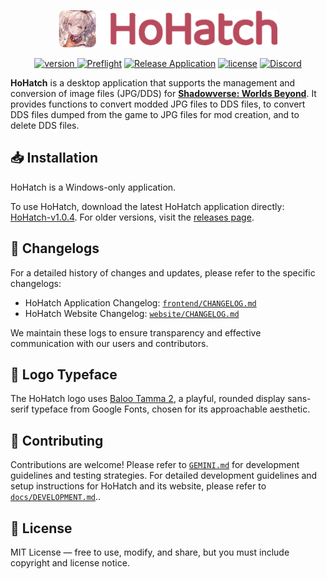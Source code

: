 <p align="center">
  <a href="https://hohatch.draco.moe" target="_blank">
    <picture>
      <source media="(prefers-color-scheme: dark)" srcset="https://raw.githubusercontent.com/dracoboost/hohatch/refs/heads/master/images/hohatch-logo-dark.png">
      <img alt="HoHatch" src="https://raw.githubusercontent.com/dracoboost/hohatch/refs/heads/master/images/hohatch-logo-light.png" height="60">
    </picture>
  </a>

  <p align="center">
    <a href="https://github.com/dracoboost/hohatch/releases"><img alt="version" src="https://img.shields.io/badge/version-1.0.4-b7465a"</a>
    <a href="https://github.com/dracoboost/hohatch/actions/workflows/preflight.yml"><img alt="Preflight" src="https://github.com/dracoboost/hohatch/actions/workflows/preflight.yml/badge.svg"></a>
    <a href="https://github.com/dracoboost/hohatch/actions/workflows/release.yml"><img alt="Release Application" src="https://github.com/dracoboost/hohatch/actions/workflows/release.yml/badge.svg"></a>
    <a href="https://github.com/dracoboost/hohatch/blob/master/LICENSE"><img alt="license" src="https://img.shields.io/badge/license-MIT-lightgrey.svg"></a>
    <a href="https://discord.gg/fEUMrTGb23" target="_blank"><img alt="Discord" src="https://img.shields.io/discord/1408725175532519448"></a>
  </p>
</p>

**HoHatch** is a desktop application that supports the management and conversion of image files (JPG/DDS) for [**Shadowverse: Worlds Beyond**](https://shadowverse-wb.com/). It provides functions to convert modded JPG files to DDS files, to convert DDS files dumped from the game to JPG files for mod creation, and to delete DDS files.

## 📥 Installation

HoHatch is a Windows-only application.

To use HoHatch, download the latest HoHatch application directly: [HoHatch-v1.0.4](https://github.com/dracoboost/hohatch/releases/latest/download/HoHatch-v1.0.4.zip). For older versions, visit the [releases page](https://github.com/dracoboost/hohatch/releases).

## 📄 Changelogs

For a detailed history of changes and updates, please refer to the specific changelogs:

- HoHatch Application Changelog: [`frontend/CHANGELOG.md`](frontend/CHANGELOG.md)
- HoHatch Website Changelog: [`website/CHANGELOG.md`](website/CHANGELOG.md)

We maintain these logs to ensure transparency and effective communication with our users and contributors.

## 🎨 Logo Typeface

The HoHatch logo uses [Baloo Tamma 2](https://fonts.google.com/specimen/Baloo+Tamma+2?preview.text=HoHatch&query=Baloo+Tamma+2), a playful, rounded display sans-serif typeface from Google Fonts, chosen for its approachable aesthetic.

## 🤝 Contributing

Contributions are welcome! Please refer to [`GEMINI.md`](GEMINI.md) for development guidelines and testing strategies.
For detailed development guidelines and setup instructions for HoHatch and its website, please refer to [`docs/DEVELOPMENT.md`](docs/DEVELOPMENT.md)..

## 📜 License

MIT License ― free to use, modify, and share, but you must include copyright and license notice.
